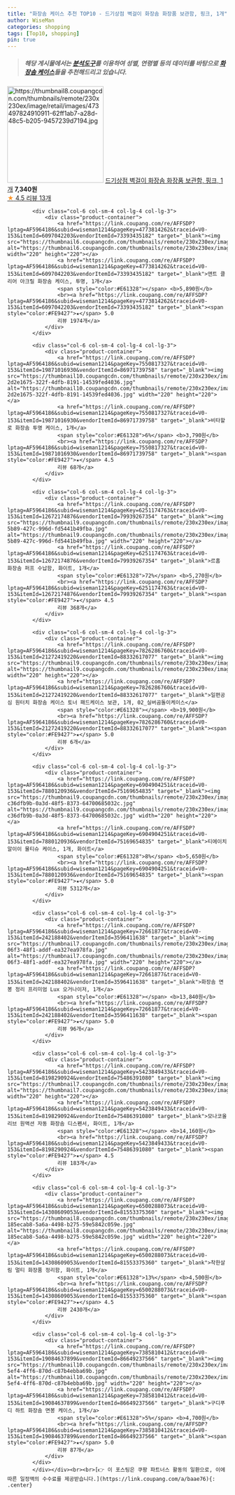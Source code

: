 ```yaml
---
title: "화장솜 케이스 추천 TOP10 - 드기상점 벽걸이 화장솜 화장품 보관함, 핑크, 1개"
author: WiseMan
categories: shopping
tags: [Top10, shopping]
pin: true
---
```


> ##### 해당 게시물에서는 [**분석도구**](https://itemscout.io/)를 이용하여 **성별**, **연령별** 등의 데이터를 바탕으로 [**화장솜 케이스**](https://link.coupang.com/a/baae76)들을 추천해드리고 있습니다.
<div class="container"><div class="row">
            <div class="col-6 col-sm-4 col-lg-4 col-lg-3">
                <div class="product-container">
                    <a href="https://link.coupang.com/re/AFFSDP?lptag=AF5964186&subid=wiseman1214&pageKey=7217045380&traceid=V0-153&itemId=18279093427&vendorItemId=85425083731" target="_blank"><img src="https://thumbnail8.coupangcdn.com/thumbnails/remote/230x230ex/image/retail/images/473497824910911-62ff1ab7-a28d-48c5-b205-9457239d7194.jpg" alt="https://thumbnail8.coupangcdn.com/thumbnails/remote/230x230ex/image/retail/images/473497824910911-62ff1ab7-a28d-48c5-b205-9457239d7194.jpg" width="220" height="220"></a>
                    <a href="https://link.coupang.com/re/AFFSDP?lptag=AF5964186&subid=wiseman1214&pageKey=7217045380&traceid=V0-153&itemId=18279093427&vendorItemId=85425083731" target="_blank">드기상점 벽걸이 화장솜 화장품 보관함, 핑크, 1개</a>
                    <span style="color:#E61328"></span> <b>7,340원</b>
                    <br><a href="https://link.coupang.com/re/AFFSDP?lptag=AF5964186&subid=wiseman1214&pageKey=7217045380&traceid=V0-153&itemId=18279093427&vendorItemId=85425083731" target="_blank"><span style="color:#FE9427">★</span> 4.5
                    리뷰 13개</a>
                </div>
            </div>
            
            <div class="col-6 col-sm-4 col-lg-4 col-lg-3">
                <div class="product-container">
                    <a href="https://link.coupang.com/re/AFFSDP?lptag=AF5964186&subid=wiseman1214&pageKey=4773814262&traceid=V0-153&itemId=6097042203&vendorItemId=73393435182" target="_blank"><img src="https://thumbnail6.coupangcdn.com/thumbnails/remote/230x230ex/image/rs_quotation_api/ofdpq0cw/76bd50832fe947bbb25da0d6795d8ad8.jpg" alt="https://thumbnail6.coupangcdn.com/thumbnails/remote/230x230ex/image/rs_quotation_api/ofdpq0cw/76bd50832fe947bbb25da0d6795d8ad8.jpg" width="220" height="220"></a>
                    <a href="https://link.coupang.com/re/AFFSDP?lptag=AF5964186&subid=wiseman1214&pageKey=4773814262&traceid=V0-153&itemId=6097042203&vendorItemId=73393435182" target="_blank">앤트 클리어 아크릴 화장솜 케이스, 투명, 1개</a>
                    <span style="color:#E61328"></span> <b>5,890원</b>
                    <br><a href="https://link.coupang.com/re/AFFSDP?lptag=AF5964186&subid=wiseman1214&pageKey=4773814262&traceid=V0-153&itemId=6097042203&vendorItemId=73393435182" target="_blank"><span style="color:#FE9427">★</span> 5.0
                    리뷰 1974개</a>
                </div>
            </div>
            
            <div class="col-6 col-sm-4 col-lg-4 col-lg-3">
                <div class="product-container">
                    <a href="https://link.coupang.com/re/AFFSDP?lptag=AF5964186&subid=wiseman1214&pageKey=7550817327&traceid=V0-153&itemId=19871016930&vendorItemId=86971739758" target="_blank"><img src="https://thumbnail10.coupangcdn.com/thumbnails/remote/230x230ex/image/retail/images/3820049759184851-2d2e1675-322f-4dfb-8191-14539fed4036.jpg" alt="https://thumbnail10.coupangcdn.com/thumbnails/remote/230x230ex/image/retail/images/3820049759184851-2d2e1675-322f-4dfb-8191-14539fed4036.jpg" width="220" height="220"></a>
                    <a href="https://link.coupang.com/re/AFFSDP?lptag=AF5964186&subid=wiseman1214&pageKey=7550817327&traceid=V0-153&itemId=19871016930&vendorItemId=86971739758" target="_blank">비타할로 화장솜 투명 케이스, 1개</a>
                    <span style="color:#E61328">6%</span> <b>3,790원</b>
                    <br><a href="https://link.coupang.com/re/AFFSDP?lptag=AF5964186&subid=wiseman1214&pageKey=7550817327&traceid=V0-153&itemId=19871016930&vendorItemId=86971739758" target="_blank"><span style="color:#FE9427">★</span> 4.5
                    리뷰 68개</a>
                </div>
            </div>
            
            <div class="col-6 col-sm-4 col-lg-4 col-lg-3">
                <div class="product-container">
                    <a href="https://link.coupang.com/re/AFFSDP?lptag=AF5964186&subid=wiseman1214&pageKey=6251174763&traceid=V0-153&itemId=12672174876&vendorItemId=79939267354" target="_blank"><img src="https://thumbnail9.coupangcdn.com/thumbnails/remote/230x230ex/image/retail/images/2021/12/23/16/6/9a3bd636-5b89-427c-996d-fd5441b49fba.jpg" alt="https://thumbnail9.coupangcdn.com/thumbnails/remote/230x230ex/image/retail/images/2021/12/23/16/6/9a3bd636-5b89-427c-996d-fd5441b49fba.jpg" width="220" height="220"></a>
                    <a href="https://link.coupang.com/re/AFFSDP?lptag=AF5964186&subid=wiseman1214&pageKey=6251174763&traceid=V0-153&itemId=12672174876&vendorItemId=79939267354" target="_blank">르홈 화장솜 퍼프 수납함, 화이트, 1개</a>
                    <span style="color:#E61328">72%</span> <b>5,270원</b>
                    <br><a href="https://link.coupang.com/re/AFFSDP?lptag=AF5964186&subid=wiseman1214&pageKey=6251174763&traceid=V0-153&itemId=12672174876&vendorItemId=79939267354" target="_blank"><span style="color:#FE9427">★</span> 4.5
                    리뷰 368개</a>
                </div>
            </div>
            
            <div class="col-6 col-sm-4 col-lg-4 col-lg-3">
                <div class="product-container">
                    <a href="https://link.coupang.com/re/AFFSDP?lptag=AF5964186&subid=wiseman1214&pageKey=7826286760&traceid=V0-153&itemId=21272419220&vendorItemId=88332617077" target="_blank"><img src="https://thumbnail9.coupangcdn.com/thumbnails/remote/230x230ex/image/vendor_inventory/9618/3da71d8c62c01059c691fb72d46d0190f2e9f3cb1acb343557b277e78517.jpg" alt="https://thumbnail9.coupangcdn.com/thumbnails/remote/230x230ex/image/vendor_inventory/9618/3da71d8c62c01059c691fb72d46d0190f2e9f3cb1acb343557b277e78517.jpg" width="220" height="220"></a>
                    <a href="https://link.coupang.com/re/AFFSDP?lptag=AF5964186&subid=wiseman1214&pageKey=7826286760&traceid=V0-153&itemId=21272419220&vendorItemId=88332617077" target="_blank">일편공심 원터치 화장솜 케이스 토너 패드케이스 보관, 1개, 02_실버곰돌이케이스</a>
                    <span style="color:#E61328"></span> <b>19,900원</b>
                    <br><a href="https://link.coupang.com/re/AFFSDP?lptag=AF5964186&subid=wiseman1214&pageKey=7826286760&traceid=V0-153&itemId=21272419220&vendorItemId=88332617077" target="_blank"><span style="color:#FE9427">★</span> 5.0
                    리뷰 6개</a>
                </div>
            </div>
            
            <div class="col-6 col-sm-4 col-lg-4 col-lg-3">
                <div class="product-container">
                    <a href="https://link.coupang.com/re/AFFSDP?lptag=AF5964186&subid=wiseman1214&pageKey=6904904251&traceid=V0-153&itemId=7880120936&vendorItemId=75169654835" target="_blank"><img src="https://thumbnail9.coupangcdn.com/thumbnails/remote/230x230ex/image/retail/images/366652149328400-c36dfb9b-0a3d-48f5-8373-64700685032c.jpg" alt="https://thumbnail9.coupangcdn.com/thumbnails/remote/230x230ex/image/retail/images/366652149328400-c36dfb9b-0a3d-48f5-8373-64700685032c.jpg" width="220" height="220"></a>
                    <a href="https://link.coupang.com/re/AFFSDP?lptag=AF5964186&subid=wiseman1214&pageKey=6904904251&traceid=V0-153&itemId=7880120936&vendorItemId=75169654835" target="_blank">티에이치알이이 물티슈 케이스, 1개, 화이트</a>
                    <span style="color:#E61328">8%</span> <b>5,650원</b>
                    <br><a href="https://link.coupang.com/re/AFFSDP?lptag=AF5964186&subid=wiseman1214&pageKey=6904904251&traceid=V0-153&itemId=7880120936&vendorItemId=75169654835" target="_blank"><span style="color:#FE9427">★</span> 5.0
                    리뷰 5312개</a>
                </div>
            </div>
            
            <div class="col-6 col-sm-4 col-lg-4 col-lg-3">
                <div class="product-container">
                    <a href="https://link.coupang.com/re/AFFSDP?lptag=AF5964186&subid=wiseman1214&pageKey=72661877&traceid=V0-153&itemId=242188402&vendorItemId=3596411638" target="_blank"><img src="https://thumbnail7.coupangcdn.com/thumbnails/remote/230x230ex/image/product/image/vendoritem/2018/12/27/3596411638/69f1390e-06f3-48f1-addf-ea327ea978fa.jpg" alt="https://thumbnail7.coupangcdn.com/thumbnails/remote/230x230ex/image/product/image/vendoritem/2018/12/27/3596411638/69f1390e-06f3-48f1-addf-ea327ea978fa.jpg" width="220" height="220"></a>
                    <a href="https://link.coupang.com/re/AFFSDP?lptag=AF5964186&subid=wiseman1214&pageKey=72661877&traceid=V0-153&itemId=242188402&vendorItemId=3596411638" target="_blank">화장솜 면봉 정리 프리미엄 Lux 오거나이저, 1개</a>
                    <span style="color:#E61328"></span> <b>13,840원</b>
                    <br><a href="https://link.coupang.com/re/AFFSDP?lptag=AF5964186&subid=wiseman1214&pageKey=72661877&traceid=V0-153&itemId=242188402&vendorItemId=3596411638" target="_blank"><span style="color:#FE9427">★</span> 5.0
                    리뷰 96개</a>
                </div>
            </div>
            
            <div class="col-6 col-sm-4 col-lg-4 col-lg-3">
                <div class="product-container">
                    <a href="https://link.coupang.com/re/AFFSDP?lptag=AF5964186&subid=wiseman1214&pageKey=5423849433&traceid=V0-153&itemId=8198290924&vendorItemId=75486391080" target="_blank"><img src="https://thumbnail7.coupangcdn.com/thumbnails/remote/230x230ex/image/rs_quotation_api/lyyq1bwf/950da6e658c44ef49b7e48e9fc3d3b65.jpg" alt="https://thumbnail7.coupangcdn.com/thumbnails/remote/230x230ex/image/rs_quotation_api/lyyq1bwf/950da6e658c44ef49b7e48e9fc3d3b65.jpg" width="220" height="220"></a>
                    <a href="https://link.coupang.com/re/AFFSDP?lptag=AF5964186&subid=wiseman1214&pageKey=5423849433&traceid=V0-153&itemId=8198290924&vendorItemId=75486391080" target="_blank">모나코올리브 원액션 자동 화장솜 디스펜서, 화이트, 1개</a>
                    <span style="color:#E61328"></span> <b>14,160원</b>
                    <br><a href="https://link.coupang.com/re/AFFSDP?lptag=AF5964186&subid=wiseman1214&pageKey=5423849433&traceid=V0-153&itemId=8198290924&vendorItemId=75486391080" target="_blank"><span style="color:#FE9427">★</span> 4.5
                    리뷰 183개</a>
                </div>
            </div>
            
            <div class="col-6 col-sm-4 col-lg-4 col-lg-3">
                <div class="product-container">
                    <a href="https://link.coupang.com/re/AFFSDP?lptag=AF5964186&subid=wiseman1214&pageKey=6500288073&traceid=V0-153&itemId=14308609053&vendorItemId=81553375360" target="_blank"><img src="https://thumbnail8.coupangcdn.com/thumbnails/remote/230x230ex/image/retail/images/1944824115390587-185ecab8-5a6a-4498-b275-59e5842c059e.jpg" alt="https://thumbnail8.coupangcdn.com/thumbnails/remote/230x230ex/image/retail/images/1944824115390587-185ecab8-5a6a-4498-b275-59e5842c059e.jpg" width="220" height="220"></a>
                    <a href="https://link.coupang.com/re/AFFSDP?lptag=AF5964186&subid=wiseman1214&pageKey=6500288073&traceid=V0-153&itemId=14308609053&vendorItemId=81553375360" target="_blank">착한살림 멀티 화장품 정리함, 화이트, 1개</a>
                    <span style="color:#E61328">13%</span> <b>4,500원</b>
                    <br><a href="https://link.coupang.com/re/AFFSDP?lptag=AF5964186&subid=wiseman1214&pageKey=6500288073&traceid=V0-153&itemId=14308609053&vendorItemId=81553375360" target="_blank"><span style="color:#FE9427">★</span> 4.5
                    리뷰 2430개</a>
                </div>
            </div>
            
            <div class="col-6 col-sm-4 col-lg-4 col-lg-3">
                <div class="product-container">
                    <a href="https://link.coupang.com/re/AFFSDP?lptag=AF5964186&subid=wiseman1214&pageKey=7385810412&traceid=V0-153&itemId=19084637899&vendorItemId=86649237566" target="_blank"><img src="https://thumbnail10.coupangcdn.com/thumbnails/remote/230x230ex/image/retail/images/2023/07/21/16/3/6539b9ce-5ef4-4ff6-870d-c87b4ebba69b.jpg" alt="https://thumbnail10.coupangcdn.com/thumbnails/remote/230x230ex/image/retail/images/2023/07/21/16/3/6539b9ce-5ef4-4ff6-870d-c87b4ebba69b.jpg" width="220" height="220"></a>
                    <a href="https://link.coupang.com/re/AFFSDP?lptag=AF5964186&subid=wiseman1214&pageKey=7385810412&traceid=V0-153&itemId=19084637899&vendorItemId=86649237566" target="_blank">구디푸디 하트 화장솜 면봉 케이스, 1개</a>
                    <span style="color:#E61328">5%</span> <b>4,700원</b>
                    <br><a href="https://link.coupang.com/re/AFFSDP?lptag=AF5964186&subid=wiseman1214&pageKey=7385810412&traceid=V0-153&itemId=19084637899&vendorItemId=86649237566" target="_blank"><span style="color:#FE9427">★</span> 5.0
                    리뷰 87개</a>
                </div>
            </div>
            </div></div><br><br>[👉 이 포스팅은 쿠팡 파트너스 활동의 일환으로, 이에 따른 일정액의 수수료를 제공받습니다.](https://link.coupang.com/a/baae76){: .center}